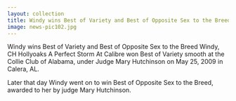 ```yaml
---
layout: collection
title: Windy wins Best of Variety and Best of Opposite Sex to the Breed
image: news-pic102.jpg
---
```

Windy wins Best of Variety and Best of Opposite Sex to the Breed
 Windy, CH Hollyoaks A Perfect Storm At Calibre won Best of Variety smooth at the Collie Club of Alabama, under Judge Mary Hutchinson on May 25, 2009 in Calera, AL. 
 
 Later that day Windy went on to win Best of Opposite Sex to the Breed, awarded to her by judge Mary Hutchinson.
